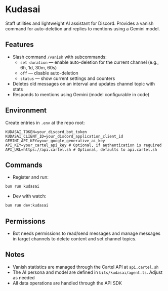 # Kudasai

Staff utilities and lightweight AI assistant for Discord. Provides a vanish command for auto-deletion and replies to mentions using a Gemini model.

## Features

- Slash command `/vanish` with subcommands:
  - `set duration` — enable auto-deletion for the current channel (e.g., 6h, 1d, 30m, 60s)
  - `off` — disable auto-deletion
  - `status` — show current settings and counters
- Deletes old messages on an interval and updates channel topic with stats
- Responds to mentions using Gemini (model configurable in code)

## Environment

Create entries in `.env` at the repo root:

```env
KUDASAI_TOKEN=your_discord_bot_token
KUDASAI_CLIENT_ID=your_discord_application_client_id
GEMINI_API_KEY=your_google_generative_ai_key
API_KEY=your_cartel_api_key # Optional, if authentication is required
API_URL=https://api.cartel.sh # Optional, defaults to api.cartel.sh
```

## Commands

- Register and run:

```sh
bun run kudasai
```

- Dev with watch:

```sh
bun run dev:kudasai
```

## Permissions

- Bot needs permissions to read/send messages and manage messages in target channels to delete content and set channel topics.

## Notes

- Vanish statistics are managed through the Cartel API at `api.cartel.sh`
- The AI persona and model are defined in `bits/kudasai/agent.ts`. Adjust as needed
- All data operations are handled through the API SDK


